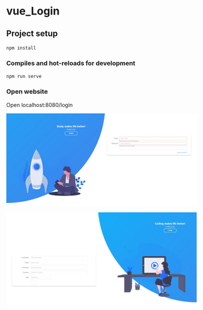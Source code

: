 # vue_Login

## Project setup
```
npm install
```

### Compiles and hot-reloads for development
```
npm run serve
```

### Open website 
Open localhost:8080/login


![login Example](login.jpeg)

![signup Example](signup.jpeg)

